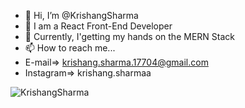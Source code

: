 - 👋 Hi, I’m @KrishangSharma
- 👀 I am a React Front-End Developer
- 🌱 Currently, I'getting my hands on the MERN Stack
- 📫 How to reach me...
- E-mail=> krishang.sharma.17704@gmail.com <br>
- Instagram=> krishang.sharmaa

<img src="https://komarev.com/ghpvc/?username=KrishangSharma" alt="KrishangSharma" />

<!---
KrishangSharma/KrishangSharma is a ✨ special ✨ repository because its `README.md` (this file) appears on your GitHub profile.
You can click the Preview link to take a look at your changes.
--->
